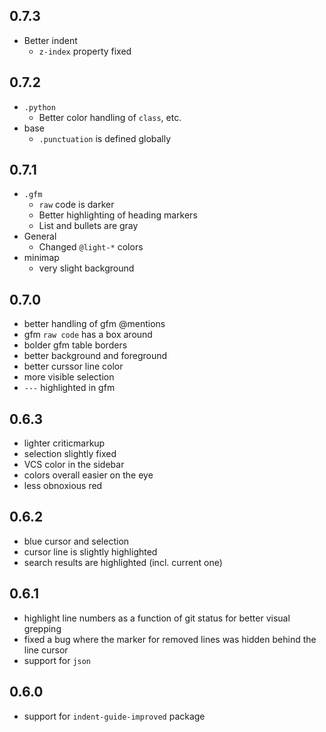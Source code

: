 ## 0.7.3

- Better indent
  * `z-index` property fixed

## 0.7.2

- `.python`
  * Better color handling of `class`, etc.
- base
  * `.punctuation` is defined globally

## 0.7.1

- `.gfm`
  * `raw` code is darker
  * Better highlighting of heading markers
  * List and bullets are gray
- General
  * Changed `@light-*` colors
- minimap
  * very slight background

## 0.7.0

- better handling of gfm @mentions
- gfm `raw code` has a box around
- bolder gfm table borders
- better background and foreground
- better curssor line color
- more visible selection
- `---` highlighted in gfm

## 0.6.3

- lighter criticmarkup
- selection slightly fixed
- VCS color in the sidebar
- colors overall easier on the eye
- less obnoxious red

## 0.6.2

- blue cursor and selection
- cursor line is slightly highlighted
- search results are highlighted (incl. current one)

## 0.6.1

- highlight line numbers as a function of git status for better visual grepping
- fixed a bug where the marker for removed lines was hidden behind the line cursor
- support for `json`

## 0.6.0

- support for `indent-guide-improved` package
